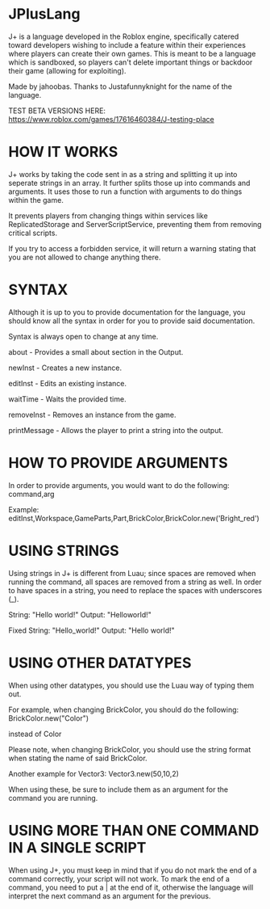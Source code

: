 # JPlusLang
J+ is a language developed in the Roblox engine, specifically catered toward developers wishing to include a feature within their experiences where players can create their own games. This is meant to be a language which is sandboxed, so players can't delete important things or backdoor their game (allowing for exploiting).

Made by jahoobas.
Thanks to Justafunnyknight for the name of the language.

TEST BETA VERSIONS HERE: https://www.roblox.com/games/17616460384/J-testing-place

# HOW IT WORKS
J+ works by taking the code sent in as a string and splitting it up into seperate strings in an array.
It further splits those up into commands and arguments.
It uses those to run a function with arguments to do things within the game.

It prevents players from changing things within services like ReplicatedStorage and ServerScriptService, preventing them from removing critical scripts.

If you try to access a forbidden service, it will return a warning stating that you are not allowed to change anything there.

# SYNTAX
Although it is up to you to provide documentation for the language, you should know all the syntax in order for you to provide said documentation.

Syntax is always open to change at any time.

about - Provides a small about section in the Output.

newInst - Creates a new instance.

editInst - Edits an existing instance.

waitTime - Waits the provided time.

removeInst - Removes an instance from the game.

printMessage - Allows the player to print a string into the output.

# HOW TO PROVIDE ARGUMENTS
In order to provide arguments, you would want to do the following:
command,arg

Example:
editInst,Workspace,GameParts,Part,BrickColor,BrickColor.new('Bright_red')

# USING STRINGS
Using strings in J+ is different from Luau; since spaces are removed when running the command, all spaces are removed from a string as well.
In order to have spaces in a string, you need to replace the spaces with underscores (_).

String: "Hello world!" Output: "Helloworld!"

Fixed String: "Hello_world!" Output: "Hello world!"

# USING OTHER DATATYPES
When using other datatypes, you should use the Luau way of typing them out.

For example, when changing BrickColor, you should do the following:
BrickColor.new("Color")

instead of
Color

Please note, when changing BrickColor, you should use the string format when stating the name of said BrickColor.

Another example for Vector3:
Vector3.new(50,10,2)


When using these, be sure to include them as an argument for the command you are running.

# USING MORE THAN ONE COMMAND IN A SINGLE SCRIPT
When using J+, you must keep in mind that if you do not mark the end of a command correctly, your script will not work.
To mark the end of a command, you need to put a | at the end of it, otherwise the language will interpret the next command as an argument for the previous.
